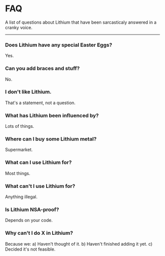 FAQ
===

A list of questions about Lithium that have been sarcasticaly answered in a cranky voice.

* * *

### Does Lithium have any special Easter Eggs?

Yes.

### Can you add braces and stuff?

No.

### I don't like Lithium.

That's a statement, not a question.

### What has Lithium been influenced by?

Lots of things.

### Where can I buy some Lithium metal?

Supermarket.

### What can I use Lithium for?

Most things.

### What can't I use Lithium for?

Anything illegal.

### Is Lithium NSA-proof?

Depends on your code.

### Why can't I do X in Lithium?

Because we:
a) Haven't thought of it.
b) Haven't finished adding it yet.
c) Decided it's not feasible.
